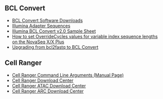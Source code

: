 BCL Convert
-------------
* [BCL Convert Software Downloads](https://support.illumina.com/sequencing/sequencing_software/bcl-convert/downloads.html)
* [Illumina Adapter Sequences](https://support-docs.illumina.com/SHARE/AdapterSequences/Content/SHARE/AdapterSeq/Overview.htm)
* [Illumina BCL Convert v2.0 Sample Sheet](https://support-docs.illumina.com/APP/AppBCLConvert_v2_0/Content/APP/SampleSheets_swBCL_swBS_appBCL.htm)
* [How to set OverrideCycles values for variable index sequence lengths on the NovaSeq X/X Plus](https://knowledge.illumina.com/software/general/software-general-reference_material-list/000008935)
* [Upgrading from bcl2fastq to BCL Convert](https://knowledge.illumina.com/software/general/software-general-reference_material-list/000003710)

Cell Ranger
-----------
* [Cell Ranger Command Line Arguments (Manual Page)](https://www.10xgenomics.com/support/software/cell-ranger/latest/resources/cr-command-line-arguments)
* [Cell Ranger Download Center](https://www.10xgenomics.com/support/software/cell-ranger/downloads)
* [Cell Ranger ATAC Download Center](https://www.10xgenomics.com/support/software/cell-ranger-atac/downloads)
* [Cell Ranger ARC Download Center](https://www.10xgenomics.com/support/software/cell-ranger-arc/downloads)
